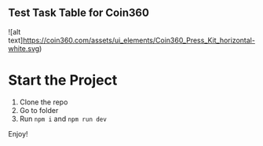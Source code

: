 ## Test Task Table for Coin360
![alt text]https://coin360.com/assets/ui_elements/Coin360_Press_Kit_horizontal-white.svg)

# Start the Project
1. Clone the repo
2. Go to folder
3. Run `npm i` and `npm run dev`


Enjoy!
